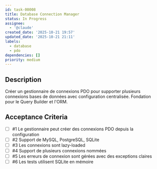 ```yaml
---
id: task-00008
title: Database Connection Manager
status: In Progress
assignee:
  - '@claude'
created_date: '2025-10-21 19:57'
updated_date: '2025-10-21 21:11'
labels:
  - database
  - pdo
dependencies: []
priority: medium
---
```


## Description

<!-- SECTION:DESCRIPTION:BEGIN -->
Créer un gestionnaire de connexions PDO pour supporter plusieurs connexions bases de données avec configuration centralisée. Fondation pour le Query Builder et l'ORM.
<!-- SECTION:DESCRIPTION:END -->

## Acceptance Criteria
<!-- AC:BEGIN -->
- [ ] #1 Le gestionnaire peut créer des connexions PDO depuis la configuration
- [ ] #2 Support de MySQL, PostgreSQL, SQLite
- [ ] #3 Les connexions sont lazy-loaded
- [ ] #4 Support de plusieurs connexions nommées
- [ ] #5 Les erreurs de connexion sont gérées avec des exceptions claires
- [ ] #6 Les tests utilisent SQLite en mémoire
<!-- AC:END -->
